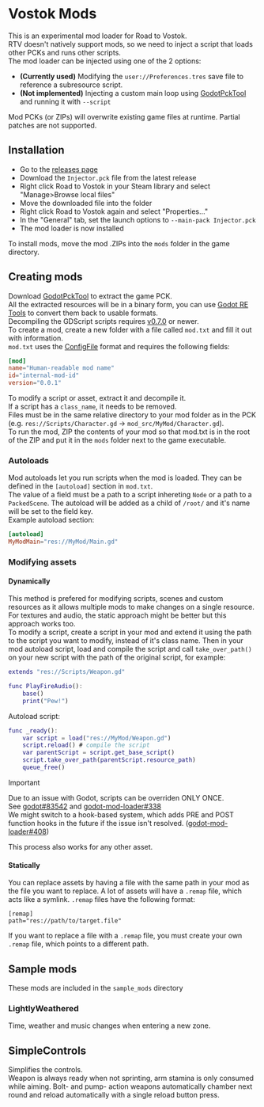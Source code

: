 # Vostok Mods
This is an experimental mod loader for Road to Vostok.  
RTV doesn't natively support mods, so we need to inject a script that loads other PCKs and runs other scripts.  
The mod loader can be injected using one of the 2 options:  
* **(Currently used)** Modifying the `user://Preferences.tres` save file to reference a subresource script.  
* **(Not implemented)** Injecting a custom main loop using [GodotPckTool](https://github.com/hhyyrylainen/GodotPckTool)   and running it with `--script`  

Mod PCKs (or ZIPs) will overwrite existing game files at runtime. Partial patches are not supported.  

## Installation
* Go to the [releases page](https://github.com/Ryhon0/VostokMods/releases)  
* Download the `Injector.pck` file from the latest release  
* Right click Road to Vostok in your Steam library and select "Manage>Browse local files"
* Move the downloaded file into the folder
* Right click Road to Vostok again and select "Properties..."
* In the "General" tab, set the launch options to `--main-pack Injector.pck`  
* The mod loader is now installed  

To install mods, move the mod .ZIPs into the `mods` folder in the game directory.  

## Creating mods
Download [GodotPckTool](https://github.com/hhyyrylainen/GodotPckTool) to extract the game PCK.  
All the extracted resources will be in a binary form, you can use [Godot RE Tools](https://github.com/bruvzg/gdsdecomp) to convert them back to usable formats.  
Decompiling the GDScript scripts requires [v0.7.0](https://github.com/bruvzg/gdsdecomp/releases/tag/v0.7.0) or newer.  
To create a mod, create a new folder with a file called `mod.txt` and fill it out with information.  
`mod.txt` uses the [ConfigFile](https://docs.godotengine.org/en/stable/classes/class_configfile.html) format and requires the following fields:
```toml
[mod]
name="Human-readable mod name"
id="internal-mod-id"
version="0.0.1"
```
To modify a script or asset, extract it and decompile it.  
If a script has a `class_name`, it needs to be removed.  
Files must be in the same relative directory to your mod folder as in the PCK (e.g. `res://Scripts/Character.gd` -> `mod_src/MyMod/Character.gd`).  
To run the mod, ZIP the contents of your mod so that mod.txt is in the root of the ZIP and put it in the `mods` folder next to the game executable.

### Autoloads
Mod autoloads let you run scripts when the mod is loaded. They can be defined in the `[autoload]` section in `mod.txt`.  
The value of a field must be a path to a script inhereting `Node` or a path to a `PackedScene`. The autoload will be added as a child of `/root/` and it's name will be set to the field key.  
Example autoload section:
```toml
[autoload]
MyModMain="res://MyMod/Main.gd"
```

### Modifying assets
#### Dynamically
This method is prefered for modifying scripts, scenes and custom resources as it allows multiple mods to make changes on a single resource. For textures and audio, the static approach might be better but this approach works too.  
To modify a script, create a script in your mod and extend it using the path to the script you want to modify, instead of it's class name. Then in your mod autoload script, load and compile the script and call `take_over_path()` on your new script with the path of the original script, for example:  
```gd
extends "res://Scripts/Weapon.gd"

func PlayFireAudio():
	base()
	print("Pew!")
```
Autoload script:
```gd
func _ready():
	var script = load("res://MyMod/Weapon.gd")
	script.reload() # compile the script
	var parentScript = script.get_base_script()
	script.take_over_path(parentScript.resource_path)
	queue_free()
```
> [!IMPORTANT]  
> Due to an issue with Godot, scripts can be overriden ONLY ONCE.  
> See [godot#83542](https://github.com/godotengine/godot/issues/83542) and [godot-mod-loader#338](https://github.com/GodotModding/godot-mod-loader/issues/338)  
> We might switch to a hook-based system, which adds PRE and POST function hooks in the future if the issue isn't resolved. ([godot-mod-loader#408](https://github.com/GodotModding/godot-mod-loader/pull/408))

This process also works for any other asset.

#### Statically
You can replace assets by having a file with the same path in your mod as the file you want to replace. A lot of assets will have a `.remap` file, which acts like a symlink. `.remap` files have the following format:
```
[remap]
path="res://path/to/target.file"
```
If you want to replace a file with a `.remap` file, you must create your own `.remap` file, which points to a different path.

## Sample mods
These mods are included in the `sample_mods` directory
### LightlyWeathered
Time, weather and music changes when entering a new zone.  
## SimpleControls
Simplifies the controls.  
Weapon is always ready when not sprinting, arm stamina is only consumed while aiming.  Bolt- and pump- action weapons automatically chamber next round and reload automatically with a single reload button press.